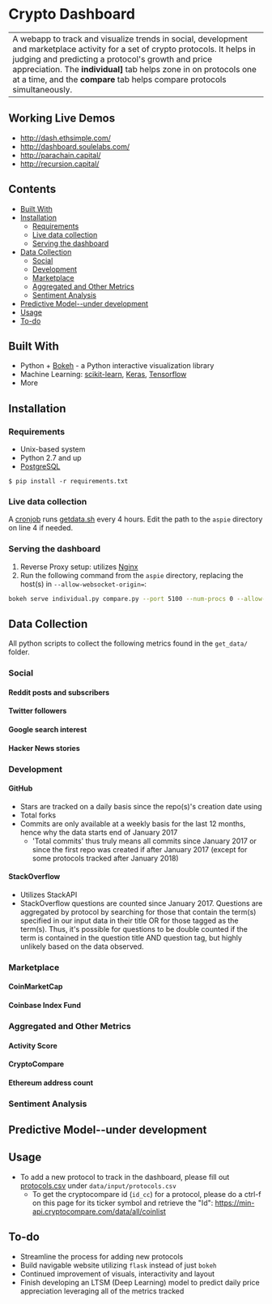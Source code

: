 # Crypto Dashboard
<table>
<tr>
<td>
  A webapp to track and visualize trends in social, development and marketplace activity for a set of crypto protocols. It helps in judging and predicting a protocol's growth and price appreciation.
  The <b>individual]</b> tab helps zone in on protocols one at a time, and the <b>compare</b> tab helps compare protocols simultaneously.
</td>
</tr>
</table>

## Working Live Demos 
* http://dash.ethsimple.com/
* http://dashboard.soulelabs.com/ 
* http://parachain.capital/
* http://recursion.capital/ 

## Contents
- [Built With](#built-with)
- [Installation](#installation)
  * [Requirements](#requirements)
  * [Live data collection](#live-data-collection)
  * [Serving the dashboard](#serving-the-dashboard)
- [Data Collection](#data-collection)
  * [Social](#social)
  * [Development](#development)
  * [Marketplace](#marketplace)
  * [Aggregated and Other Metrics](#aggregated-and-other-metrics)
  * [Sentiment Analysis](#sentiment-analysis)
- [Predictive Model--under development](#predictive-model--under-development)
- [Usage](#usage)
- [To-do](#to-do)

## Built With 

- Python + [Bokeh](https://bokeh.pydata.org/en/latest/) - a Python interactive visualization library 
- Machine Learning: [scikit-learn](http://scikit-learn.org/stable/), [Keras](https://keras.io/), [Tensorflow](https://www.tensorflow.org/)
- More

## Installation

### Requirements
* Unix-based system
* Python 2.7 and up
* [PostgreSQL](https://www.postgresql.org/download/)

`$ pip install -r requirements.txt`

### Live data collection
A [cronjob](https://help.ubuntu.com/community/CronHowto) runs [getdata.sh](https://github.com/sierra073/aspie/blob/master/get_data/get_data.sh) every 4 hours. Edit the path to the `aspie` directory on line 4 if needed.

### Serving the dashboard
1. Reverse Proxy setup: utilizes [Nginx](https://bokeh.pydata.org/en/latest/docs/user_guide/server.html#nginx)
2. Run the following command from the `aspie` directory, replacing the host(s) in `--allow-websocket-origin=`: 
```bash
bokeh serve individual.py compare.py --port 5100 --num-procs 0 --allow-websocket-origin=159.89.155.200 --allow-websocket-origin=dash.ethsimple.com --allow-websocket-origin=dashboard.soulelabs.com --allow-websocket-origin=parachain.capital --allow-websocket-origin=recursion.capital
```

## Data Collection
All python scripts to collect the following metrics found in the `get_data/` folder.
### Social
#### Reddit posts and subscribers
#### Twitter followers
#### Google search interest
#### Hacker News stories
### Development
#### GitHub
* Stars are tracked on a daily basis since the repo(s)'s creation date using
* Total forks
* Commits are only available at a weekly basis for the last 12 months, hence why the data starts end of January 2017
  * 'Total commits' thus truly means all commits since January 2017 or since the first repo was created if after January 2017 (except for some protocols tracked after January 2018)
#### StackOverflow
* Utilizes StackAPI
* StackOverflow questions are counted since January 2017. Questions are aggregated by protocol by searching for those that contain the term(s) specified in our input data in their title OR for those tagged as the term(s). Thus, it's possible for questions to be double counted if the term is contained in the question title AND question tag, but highly unlikely based on the data observed.
### Marketplace
#### CoinMarketCap
#### Coinbase Index Fund
### Aggregated and Other Metrics
#### Activity Score
#### CryptoCompare
#### Ethereum address count
### Sentiment Analysis

## Predictive Model--under development

## Usage

* To add a new protocol to track in the dashboard, please fill out [protocols.csv](https://github.com/sierra073/aspie/blob/master/data/input/protocols.csv) under `data/input/protocols.csv`
  * To get the cryptocompare id (`id_cc`) for a protocol, please do a ctrl-f on this page for its ticker symbol and retrieve the "Id":
https://min-api.cryptocompare.com/data/all/coinlist 

## To-do
- Streamline the process for adding new protocols
- Build navigable website utilizing `flask` instead of just `bokeh`  
- Continued improvement of visuals, interactivity and layout
- Finish developing an LTSM (Deep Learning) model to predict daily price appreciation leveraging all of the metrics tracked


